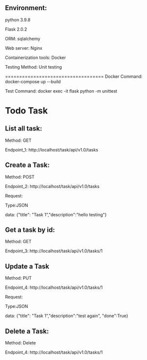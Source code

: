 Environment: 
----------------

python 3.9.8

Flask 2.0.2

ORM: sqlalchemy

Web server: Nginx

Containerization tools: Docker

Testing Method: Unit testing

===================================
Docker Command: docker-compose up --build

Test Command: docker exec -it flask python -m unittest

Todo Task
===================================
List all task:
--------------
Method: GET

Endpoint_1: http://localhost/task/api/v1.0/tasks

Create a Task:
--------------
Method: POST

Endpoint_2: http://localhost/task/api/v1.0/tasks

Request:

Type:JSON

data: {"title": "Task 1","description":"hello testing"}

Get a task by id:
----------------
Method: GET

Endpoint_3: http://localhost/task/api/v1.0/tasks/1

Update a Task
-------------
Method: PUT

Endpoint_4: http://localhost/task/api/v1.0/tasks/1

Request:

Type:JSON

data: {"title": "Task 1","description":"test again", "done":True}

Delete a Task:
--------------
Method: Delete

Endpoint_4: http://localhost/task/api/v1.0/tasks/1

